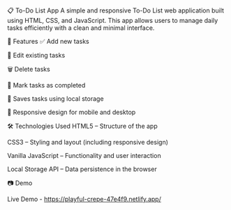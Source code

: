 📋 To-Do List App
A simple and responsive To-Do List web application built using HTML, CSS, and JavaScript. This app allows users to manage daily tasks efficiently with a clean and minimal interface.

🚀 Features
✅ Add new tasks

📝 Edit existing tasks

🗑️ Delete tasks

📌 Mark tasks as completed

💾 Saves tasks using local storage

📱 Responsive design for mobile and desktop

🛠️ Technologies Used
HTML5 – Structure of the app

CSS3 – Styling and layout (including responsive design)

Vanilla JavaScript – Functionality and user interaction

Local Storage API – Data persistence in the browser

📷 Demo

Live Demo - https://playful-crepe-47e4f9.netlify.app/
